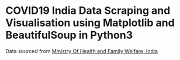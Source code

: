 # COVID19 India Data Scraping and Visualisation using Matplotlib and BeautifulSoup in Python3
Data sourced from <a href="https://www.mohfw.gov.in">Ministry Of Health and Family Welfare, India</a>
